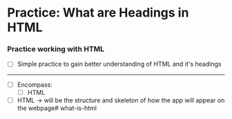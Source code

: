# Practice: What are Headings in HTML

### Practice working with HTML

- [ ] Simple practice to gain better understanding of HTML and it's headings

---
- [ ] Encompass:
  - [ ] HTML
- [ ] HTML → will be the structure and skeleton of how the app will appear on the webpage# what-is-html